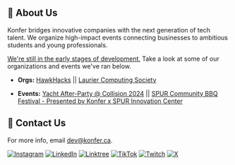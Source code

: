 ## 🚀 About Us
Konfer bridges innovative companies with the next generation of tech talent. We organize high-impact events connecting businesses to ambitious students and young professionals.

<ins>We're still in the early stages of development.</ins> Take a look at some of our organizations and events we've ran below.

- **Orgs:** 
[HawkHacks](https://hawkhacks.ca/) ||
[Laurier Computing Society](https://lauriercs.ca/)

- **Events:** [Yacht After-Party @ Collision 2024](https://lu.ma/8iwq9lxb) || [SPUR Community BBQ Festival - Presented by Konfer x SPUR Innovation Center](https://lu.ma/aouu9bsq)


## 🔗 Contact Us
For more info, email dev@konfer.ca.

[![Instagram](https://img.shields.io/badge/Instagram-%23E4405F.svg?logo=Instagram&logoColor=white)](https://www.instagram.com/konfer.ca/)
[![LinkedIn](https://img.shields.io/badge/Linkedin-%230077B5.svg?logo=linkedin&logoColor=white)](https://www.linkedin.com/company/konferca/)
[![Linktree](https://img.shields.io/badge/LinkTree-1de9b6?logo=linktree&logoColor=white)](https://linktr.ee/konfer)
[![TikTok](https://img.shields.io/badge/TikTok-black?logo=tiktok&logoColor=white)](https://www.tiktok.com/@konfer11)
[![Twitch](https://img.shields.io/badge/Twitch-%239146FF.svg?logo=Twitch&logoColor=white)](https://www.twitch.tv/konfer)
[![X](https://img.shields.io/badge/X-%23000000.svg?logo=X&logoColor=white)](https://x.com/konferca)
